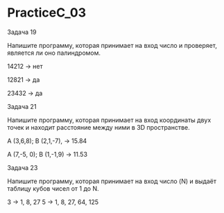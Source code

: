 # PracticeC_03
Задача 19

Напишите программу, которая принимает на вход  число и проверяет, является ли оно палиндромом.

14212 -> нет

12821 -> да

23432 -> да

Задача 21

Напишите программу, которая принимает на вход координаты двух точек и находит расстояние между ними в 3D пространстве.

A (3,6,8); B (2,1,-7), -> 15.84

A (7,-5, 0); B (1,-1,9) -> 11.53

Задача 23

Напишите программу, которая принимает на вход число (N) и выдаёт таблицу кубов чисел от 1 до N.

3 -> 1, 8, 27
5 -> 1, 8, 27, 64, 125
